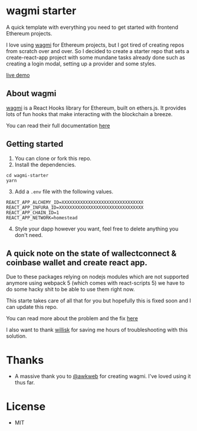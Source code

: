 # wagmi starter

A quick template with everything you need to get started with frontend Ethereum projects.

I love using [wagmi](https://github.com/tmm/wagmi) for Ethereum projects, but I got tired of creating repos from scratch over and over.
So I decided to create a starter repo that sets a create-react-app project with some mundane tasks already done such as creating a login modal, setting up a provider and some styles.

[live demo](https://wagmi-starter.vercel.app/)

## About wagmi

[wagmi](https://github.com/tmm/wagmi) is a React Hooks library for Ethereum, built on ethers.js.
It provides lots of fun hooks that make interacting with the blockchain a breeze.

You can read their full documentation [here](https://wagmi-xyz.vercel.app/)

## Getting started

1. You can clone or fork this repo.
2. Install the dependencies.
```
cd wagmi-starter
yarn
```
3. Add a `.env` file with the following values.
```.env
REACT_APP_ALCHEMY_ID=XXXXXXXXXXXXXXXXXXXXXXXXXXXXXXX
REACT_APP_INFURA_ID=XXXXXXXXXXXXXXXXXXXXXXXXXXXXXXXX
REACT_APP_CHAIN_ID=1
REACT_APP_NETWORK=homestead
```
4. Style your dapp however you want, feel free to delete anything you don't need.

## A quick note on the state of wallectconnect & coinbase wallet and create react app.

Due to these packages relying on nodejs modules which are not supported anymore using webpack 5 (which comes with react-scripts 5)
we have to do some hacky shit to be able to use them right now. 

This starte takes care of all that for you but hopefully this is fixed soon and I can update this repo.

You can read more about the problem and the fix [here](https://github.com/NoahZinsmeister/web3-react/issues/423)

I also want to thank [willisk](https://github.com/willisk) for saving me hours of troubleshooting with this solution.

# Thanks
- A massive thank you to [@awkweb](https://twitter.com/awkweb) for creating wagmi. I've loved using it thus far.

# License
- MIT

